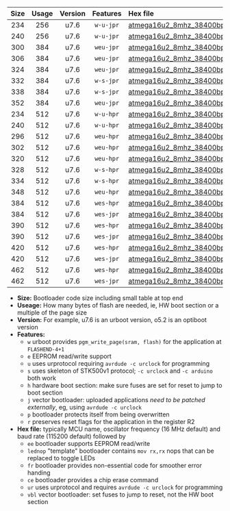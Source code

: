 |Size|Usage|Version|Features|Hex file|
|:-:|:-:|:-:|:-:|:--|
|234|256|u7.6|`w-u-jpr`|[atmega16u2_8mhz_38400bps_ur_vbl.hex](https://raw.githubusercontent.com/stefanrueger/urboot/main//atmega16u2_8mhz_38400bps_ur_vbl.hex)|
|240|256|u7.6|`w-u-jpr`|[atmega16u2_8mhz_38400bps_lednop_ur_vbl.hex](https://raw.githubusercontent.com/stefanrueger/urboot/main//atmega16u2_8mhz_38400bps_lednop_ur_vbl.hex)|
|300|384|u7.6|`weu-jpr`|[atmega16u2_8mhz_38400bps_ee_ur_vbl.hex](https://raw.githubusercontent.com/stefanrueger/urboot/main//atmega16u2_8mhz_38400bps_ee_ur_vbl.hex)|
|306|384|u7.6|`weu-jpr`|[atmega16u2_8mhz_38400bps_ee_lednop_ur_vbl.hex](https://raw.githubusercontent.com/stefanrueger/urboot/main//atmega16u2_8mhz_38400bps_ee_lednop_ur_vbl.hex)|
|324|384|u7.6|`weu-jpr`|[atmega16u2_8mhz_38400bps_ee_lednop_fr_ur_vbl.hex](https://raw.githubusercontent.com/stefanrueger/urboot/main//atmega16u2_8mhz_38400bps_ee_lednop_fr_ur_vbl.hex)|
|332|384|u7.6|`w-s-jpr`|[atmega16u2_8mhz_38400bps_vbl.hex](https://raw.githubusercontent.com/stefanrueger/urboot/main//atmega16u2_8mhz_38400bps_vbl.hex)|
|338|384|u7.6|`w-s-jpr`|[atmega16u2_8mhz_38400bps_lednop_vbl.hex](https://raw.githubusercontent.com/stefanrueger/urboot/main//atmega16u2_8mhz_38400bps_lednop_vbl.hex)|
|352|384|u7.6|`weu-jpr`|[atmega16u2_8mhz_38400bps_ee_lednop_fr_ce_ur_vbl.hex](https://raw.githubusercontent.com/stefanrueger/urboot/main//atmega16u2_8mhz_38400bps_ee_lednop_fr_ce_ur_vbl.hex)|
|234|512|u7.6|`w-u-hpr`|[atmega16u2_8mhz_38400bps_ur.hex](https://raw.githubusercontent.com/stefanrueger/urboot/main//atmega16u2_8mhz_38400bps_ur.hex)|
|240|512|u7.6|`w-u-hpr`|[atmega16u2_8mhz_38400bps_lednop_ur.hex](https://raw.githubusercontent.com/stefanrueger/urboot/main//atmega16u2_8mhz_38400bps_lednop_ur.hex)|
|296|512|u7.6|`weu-hpr`|[atmega16u2_8mhz_38400bps_ee_ur.hex](https://raw.githubusercontent.com/stefanrueger/urboot/main//atmega16u2_8mhz_38400bps_ee_ur.hex)|
|302|512|u7.6|`weu-hpr`|[atmega16u2_8mhz_38400bps_ee_lednop_ur.hex](https://raw.githubusercontent.com/stefanrueger/urboot/main//atmega16u2_8mhz_38400bps_ee_lednop_ur.hex)|
|320|512|u7.6|`weu-hpr`|[atmega16u2_8mhz_38400bps_ee_lednop_fr_ur.hex](https://raw.githubusercontent.com/stefanrueger/urboot/main//atmega16u2_8mhz_38400bps_ee_lednop_fr_ur.hex)|
|328|512|u7.6|`w-s-hpr`|[atmega16u2_8mhz_38400bps.hex](https://raw.githubusercontent.com/stefanrueger/urboot/main//atmega16u2_8mhz_38400bps.hex)|
|334|512|u7.6|`w-s-hpr`|[atmega16u2_8mhz_38400bps_lednop.hex](https://raw.githubusercontent.com/stefanrueger/urboot/main//atmega16u2_8mhz_38400bps_lednop.hex)|
|348|512|u7.6|`weu-hpr`|[atmega16u2_8mhz_38400bps_ee_lednop_fr_ce_ur.hex](https://raw.githubusercontent.com/stefanrueger/urboot/main//atmega16u2_8mhz_38400bps_ee_lednop_fr_ce_ur.hex)|
|384|512|u7.6|`wes-hpr`|[atmega16u2_8mhz_38400bps_ee.hex](https://raw.githubusercontent.com/stefanrueger/urboot/main//atmega16u2_8mhz_38400bps_ee.hex)|
|384|512|u7.6|`wes-jpr`|[atmega16u2_8mhz_38400bps_ee_vbl.hex](https://raw.githubusercontent.com/stefanrueger/urboot/main//atmega16u2_8mhz_38400bps_ee_vbl.hex)|
|390|512|u7.6|`wes-hpr`|[atmega16u2_8mhz_38400bps_ee_lednop.hex](https://raw.githubusercontent.com/stefanrueger/urboot/main//atmega16u2_8mhz_38400bps_ee_lednop.hex)|
|390|512|u7.6|`wes-jpr`|[atmega16u2_8mhz_38400bps_ee_lednop_vbl.hex](https://raw.githubusercontent.com/stefanrueger/urboot/main//atmega16u2_8mhz_38400bps_ee_lednop_vbl.hex)|
|420|512|u7.6|`wes-hpr`|[atmega16u2_8mhz_38400bps_ee_lednop_fr.hex](https://raw.githubusercontent.com/stefanrueger/urboot/main//atmega16u2_8mhz_38400bps_ee_lednop_fr.hex)|
|420|512|u7.6|`wes-jpr`|[atmega16u2_8mhz_38400bps_ee_lednop_fr_vbl.hex](https://raw.githubusercontent.com/stefanrueger/urboot/main//atmega16u2_8mhz_38400bps_ee_lednop_fr_vbl.hex)|
|462|512|u7.6|`wes-hpr`|[atmega16u2_8mhz_38400bps_ee_lednop_fr_ce.hex](https://raw.githubusercontent.com/stefanrueger/urboot/main//atmega16u2_8mhz_38400bps_ee_lednop_fr_ce.hex)|
|462|512|u7.6|`wes-jpr`|[atmega16u2_8mhz_38400bps_ee_lednop_fr_ce_vbl.hex](https://raw.githubusercontent.com/stefanrueger/urboot/main//atmega16u2_8mhz_38400bps_ee_lednop_fr_ce_vbl.hex)|

- **Size:** Bootloader code size including small table at top end
- **Useage:** How many bytes of flash are needed, ie, HW boot section or a multiple of the page size
- **Version:** For example, u7.6 is an urboot version, o5.2 is an optiboot version
- **Features:**
  + `w` urboot provides `pgm_write_page(sram, flash)` for the application at `FLASHEND-4+1`
  + `e` EEPROM read/write support
  + `u` uses urprotocol requiring `avrdude -c urclock` for programming
  + `s` uses skeleton of STK500v1 protocol; `-c urclock` and `-c arduino` both work
  + `h` hardware boot section: make sure fuses are set for reset to jump to boot section
  + `j` vector bootloader: uploaded applications *need to be patched externally*, eg, using `avrdude -c urclock`
  + `p` bootloader protects itself from being overwritten
  + `r` preserves reset flags for the application in the register R2
- **Hex file:** typically MCU name, oscillator frequency (16 MHz default) and baud rate (115200 default) followed by
  + `ee` bootloader supports EEPROM read/write
  + `lednop` "template" bootloader contains `mov rx,rx` nops that can be replaced to toggle LEDs
  + `fr` bootloader provides non-essential code for smoother error handing
  + `ce` bootloader provides a chip erase command
  + `ur` uses urprotocol and requires `avrdude -c urclock` for programming
  + `vbl` vector bootloader: set fuses to jump to reset, not the HW boot section
